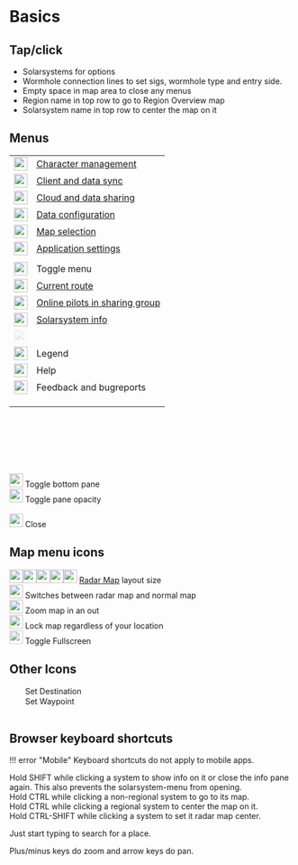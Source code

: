 # Basics

## Tap/click
- Solarsystems for options
- Wormhole connection lines to set sigs, wormhole type and entry side.
- Empty space in map area to close any menus
- Region name in top row to go to Region Overview map
- Solarsystem name in top row to center the map on it

## Menus
|  |  |
|--|--|
| <img src="https://raw.githubusercontent.com/Risingson/eedocs/master/docs/images/User-100_26_100_off.png" width="24" height="24" > | [Character management](https://eveeye.readthedocs.io/en/latest/sync/character-management/) |
| <img src="https://raw.githubusercontent.com/Risingson/eedocs/master/docs/images/Marker-100_off.png" width="24" height="24" > | [Client and data sync](https://eveeye.readthedocs.io/en/latest/sync/client-synchronisation/) |
| <img src="https://raw.githubusercontent.com/Risingson/eedocs/master/docs/images/Share-100_off.png" width="24" height="24" > | [Cloud and data sharing](https://eveeye.readthedocs.io/en/latest/sharing/cloud/) |
| <img src="https://raw.githubusercontent.com/Risingson/eedocs/master/docs/images/Node-100_off.png" width="24" height="24" > | [Data configuration](https://eveeye.readthedocs.io/en/latest/data/overview/) |
| <img src="https://raw.githubusercontent.com/Risingson/eedocs/master/docs/images/Map-100_off.png" width="24" height="24"> | [Map selection](https://eveeye.readthedocs.io/en/latest/map/layout/) |
| <img src="https://raw.githubusercontent.com/Risingson/eedocs/master/docs/images/Settings-100_off.png" width="24" height="24"> | [Application settings](https://eveeye.readthedocs.io/en/latest/ui/settings/) |
|  |  |
| <img src="https://raw.githubusercontent.com/Risingson/eedocs/master/docs/images/Menu-100.png" width="24" height="24"> |  Toggle menu|
| <img src="https://raw.githubusercontent.com/Risingson/eedocs/master/docs/images/rou.png" width="24" height="24"> | [Current route](https://eveeye.readthedocs.io/en/latest/sync/waypoints/) |
| <img src="https://raw.githubusercontent.com/Risingson/eedocs/master/docs/images/grp.png" width="24" height="24"> | [Online pilots in sharing group](https://eveeye.readthedocs.io/en/latest/sharing/cloud/) |
| <img src="https://raw.githubusercontent.com/Risingson/eedocs/master/docs/images/sol.png" width="24" height="24"> | [Solarsystem info](https://eveeye.readthedocs.io/en/latest/ui/solarsystem-info/) |
| <img src="https://raw.githubusercontent.com/Risingson/eedocs/master/docs/images/bmk.png" width="24" height="24" style="opacity:0.2;"> |  |
| <img src="https://raw.githubusercontent.com/Risingson/eedocs/master/docs/images/lgd.png" width="24" height="24"> | Legend |
| <img src="https://raw.githubusercontent.com/Risingson/eedocs/master/docs/images/Help-100_b.png" width="24" height="24"> | Help |
| <img src="https://raw.githubusercontent.com/Risingson/eedocs/master/docs/images/comments-50.png" width="24" height="24"> | Feedback and bugreports |
|  |  |
|  |  |
|  |  |


<br>
 <br>
<br>
 <br>
 <br><br>
<img src="https://raw.githubusercontent.com/Risingson/eedocs/master/docs/images/Arrow-100_opt_on.png" width="24" height="24"> Toggle bottom pane<br>
<img src="https://raw.githubusercontent.com/Risingson/eedocs/master/docs/images/opacity_off.png" width="24" height="24"> Toggle pane opacity<br>
<br>
<img src="https://raw.githubusercontent.com/Risingson/eedocs/master/docs/images/Delete-100.png" width="24" height="24"> Close 


## Map menu icons
<img src="https://raw.githubusercontent.com/Risingson/eedocs/master/docs/images/5.png" width="24" height="24" ><img src="https://raw.githubusercontent.com/Risingson/eedocs/master/docs/images/4.png" width="24" height="24" ><img src="https://raw.githubusercontent.com/Risingson/eedocs/master/docs/images/3.png" width="24" height="24" ><img src="https://raw.githubusercontent.com/Risingson/eedocs/master/docs/images/2.png" width="24" height="24" ><img src="https://raw.githubusercontent.com/Risingson/eedocs/master/docs/images/1.png" width="24" height="24" > [Radar Map](https://eveeye.readthedocs.io/en/latest/map/layout/#Radar%20Map) layout size <br>
<img src="https://raw.githubusercontent.com/Risingson/eedocs/master/docs/images/0.png" width="24" height="24" > Switches between radar map and normal map <br>
<img src="https://raw.githubusercontent.com/Risingson/eedocs/master/docs/images/Collapse-100.png" width="24" height="24" > Zoom map in an out<br>
<img src="https://raw.githubusercontent.com/Risingson/eedocs/master/docs/images/Lock.png" width="24" height="24" > Lock map regardless of your location<br>
<img src="https://raw.githubusercontent.com/Risingson/eedocs/master/docs/images/Fullscreen-100_off.png" width="24" height="24" style="opacity:0.8;"> Toggle Fullscreen<br>

## Other Icons
<img src="https://raw.githubusercontent.com/Risingson/eedocs/master/docs/images/setDestination.png" width="24" height="15" > Set Destination<br>
<img src="https://raw.githubusercontent.com/Risingson/eedocs/master/docs/images/setWaypoint.png" width="24" height="15" > Set Waypoint<br>
 <img src="https://raw.githubusercontent.com/Risingson/eedocs/master/docs/images/bmk.png" width="15" height="15" style="opacity:0.2;"><br>

## Browser keyboard shortcuts

!!! error "Mobile"
    Keyboard shortcuts do not apply to mobile apps.

Hold SHIFT while clicking a system to show info on it or close the info pane again. This also prevents the solarsystem-menu from opening.<br>
Hold CTRL while clicking a non-regional system to go to its map.<br>Hold CTRL while clicking a regional system to center the map on it.<br>
Hold CTRL-SHIFT while clicking a system to set it radar map center.<br>

Just start typing to search for a place.

Plus/minus keys do zoom and arrow keys do pan.



<!--stackedit_data:
eyJoaXN0b3J5IjpbLTMwMzYyODUwNywtMzgzMzkwNTE1LDM3NT
gyNDU5NywtNzU4MzQzOTYxLDE1NzI4MjQ4MjcsLTEzMjQ1MDg1
MDQsLTEzMDA3NTA2NTksMzgwMjk1NjMxLDQwNzI5MjM1NCwxNj
AyMTM2NjgyLC0yMTI0OTc1NDgzLDM1MTEwMDkxMywxMTUwNjg4
NTU2LC0yMDY3MDI1MzM2XX0=
-->